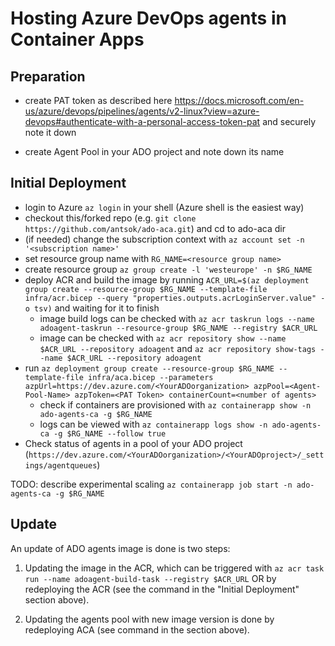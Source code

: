 # Hosting Azure DevOps agents in Container Apps

## Preparation

- create PAT token as described here https://docs.microsoft.com/en-us/azure/devops/pipelines/agents/v2-linux?view=azure-devops#authenticate-with-a-personal-access-token-pat and securely note it down

- create Agent Pool in your ADO project and note down its name

## Initial Deployment

- login to Azure `az login` in your shell (Azure shell is the easiest way)
- checkout this/forked repo (e.g. `git clone https://github.com/antsok/ado-aca.git`) and cd to ado-aca dir
- (if needed) change the subscription context with `az account set -n '<subscription name>'`
- set resource group name with `RG_NAME=<resource group name>`
- create resource group `az group create -l 'westeurope' -n $RG_NAME`
- deploy ACR and build the image by running `ACR_URL=$(az deployment group create --resource-group $RG_NAME --template-file infra/acr.bicep --query "properties.outputs.acrLoginServer.value" -o tsv)` and waiting for it to finish
  - image build logs can be checked with `az acr taskrun logs --name adoagent-taskrun --resource-group $RG_NAME --registry $ACR_URL`
  - image can be checked with `az acr repository show --name $ACR_URL --repository adoagent` and `az acr repository show-tags --name $ACR_URL --repository adoagent`
- run `az deployment group create --resource-group $RG_NAME --template-file infra/aca.bicep --parameters azpUrl=https://dev.azure.com/<YourADOorganization> azpPool=<Agent-Pool-Name> azpToken=<PAT Token> containerCount=<number of agents>`
  - check if containers are provisioned with `az containerapp show -n ado-agents-ca -g $RG_NAME`
  - logs can be viewed with `az containerapp logs show -n ado-agents-ca -g $RG_NAME --follow true`
- Check status of agents in a pool of your ADO project (`https://dev.azure.com/<YourADOorganization>/<YourADOproject>/_settings/agentqueues`)


TODO: describe experimental scaling
`az containerapp job start -n ado-agents-ca -g $RG_NAME`

## Update

An update of ADO agents image is done is two steps:

1. Updating the image in the ACR, which can be triggered with `az acr task run --name adoagent-build-task --registry $ACR_URL` OR by redeploying the ACR (see the command in the "Initial Deployment" section above).

2. Updating the agents pool with new image version is done by redeploying ACA (see command in the section above).

